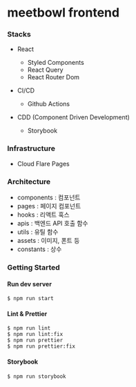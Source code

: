 # meetbowl frontend

### Stacks

- React

  - Styled Components
  - React Query
  - React Router Dom

- CI/CD

  - Github Actions

- CDD (Component Driven Development)
  - Storybook

### Infrastructure

- Cloud Flare Pages

### Architecture

- components : 컴포넌트
- pages : 페이지 컴포넌트
- hooks : 리액트 훅스
- apis : 백엔드 API 호출 함수
- utils : 유틸 함수
- assets : 이미지, 폰트 등
- constants : 상수

### Getting Started

#### Run dev server

```
$ npm run start
```

#### Lint & Prettier

```
$ npm run lint
$ npm run lint:fix
$ npm run prettier
$ npm run prettier:fix
```

#### Storybook

```
$ npm run storybook
```
